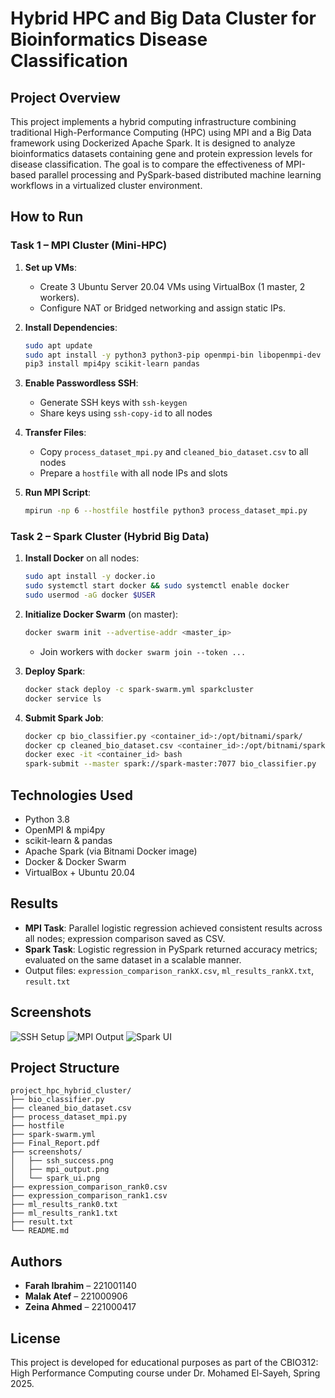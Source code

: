 # Hybrid HPC and Big Data Cluster for Bioinformatics Disease Classification 

## Project Overview

This project implements a hybrid computing infrastructure combining traditional High-Performance Computing (HPC) using MPI and a Big Data framework using Dockerized Apache Spark. It is designed to analyze bioinformatics datasets containing gene and protein expression levels for disease classification. The goal is to compare the effectiveness of MPI-based parallel processing and PySpark-based distributed machine learning workflows in a virtualized cluster environment.

## How to Run

### Task 1 – MPI Cluster (Mini-HPC)

1. **Set up VMs**:

   * Create 3 Ubuntu Server 20.04 VMs using VirtualBox (1 master, 2 workers).
   * Configure NAT or Bridged networking and assign static IPs.

2. **Install Dependencies**:

   ```bash
   sudo apt update
   sudo apt install -y python3 python3-pip openmpi-bin libopenmpi-dev
   pip3 install mpi4py scikit-learn pandas
   ```

3. **Enable Passwordless SSH**:

   * Generate SSH keys with `ssh-keygen`
   * Share keys using `ssh-copy-id` to all nodes

4. **Transfer Files**:

   * Copy `process_dataset_mpi.py` and `cleaned_bio_dataset.csv` to all nodes
   * Prepare a `hostfile` with all node IPs and slots

5. **Run MPI Script**:

   ```bash
   mpirun -np 6 --hostfile hostfile python3 process_dataset_mpi.py
   ```

### Task 2 – Spark Cluster (Hybrid Big Data)

1. **Install Docker** on all nodes:

   ```bash
   sudo apt install -y docker.io
   sudo systemctl start docker && sudo systemctl enable docker
   sudo usermod -aG docker $USER
   ```

2. **Initialize Docker Swarm** (on master):

   ```bash
   docker swarm init --advertise-addr <master_ip>
   ```

   * Join workers with `docker swarm join --token ...`

3. **Deploy Spark**:

   ```bash
   docker stack deploy -c spark-swarm.yml sparkcluster
   docker service ls
   ```

4. **Submit Spark Job**:

   ```bash
   docker cp bio_classifier.py <container_id>:/opt/bitnami/spark/
   docker cp cleaned_bio_dataset.csv <container_id>:/opt/bitnami/spark/
   docker exec -it <container_id> bash
   spark-submit --master spark://spark-master:7077 bio_classifier.py
   ```

## Technologies Used

* Python 3.8
* OpenMPI & mpi4py
* scikit-learn & pandas
* Apache Spark (via Bitnami Docker image)
* Docker & Docker Swarm
* VirtualBox + Ubuntu 20.04

## Results

* **MPI Task**: Parallel logistic regression achieved consistent results across all nodes; expression comparison saved as CSV.
* **Spark Task**: Logistic regression in PySpark returned accuracy metrics; evaluated on the same dataset in a scalable manner.
* Output files: `expression_comparison_rankX.csv`, `ml_results_rankX.txt`, `result.txt`

## Screenshots

![SSH Setup](screenshots/ssh_success.png)
![MPI Output](screenshots/mpi_output.png)
![Spark UI](screenshots/spark_ui.png)

## Project Structure

```
project_hpc_hybrid_cluster/
├── bio_classifier.py
├── cleaned_bio_dataset.csv
├── process_dataset_mpi.py
├── hostfile
├── spark-swarm.yml
├── Final_Report.pdf
├── screenshots/
│   ├── ssh_success.png
│   ├── mpi_output.png
│   └── spark_ui.png
├── expression_comparison_rank0.csv
├── expression_comparison_rank1.csv
├── ml_results_rank0.txt
├── ml_results_rank1.txt
├── result.txt
└── README.md
```

## Authors

* **Farah Ibrahim** – 221001140
* **Malak Atef** – 221000906
* **Zeina Ahmed** – 221000417

## License

This project is developed for educational purposes as part of the CBIO312: High Performance Computing course under Dr. Mohamed El-Sayeh, Spring 2025.

